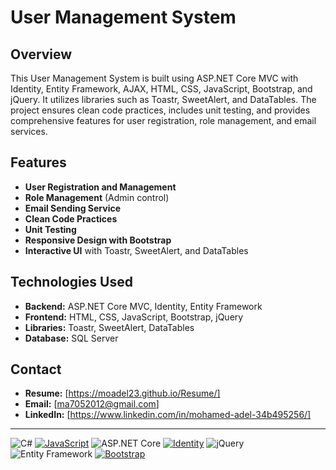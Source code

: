 # User Management System

## Overview
This User Management System is built using ASP.NET Core MVC with Identity, Entity Framework, AJAX, HTML, CSS, JavaScript, Bootstrap, and jQuery. It utilizes libraries such as Toastr, SweetAlert, and DataTables. The project ensures clean code practices, includes unit testing, and provides comprehensive features for user registration, role management, and email services.

## Features
- **User Registration and Management**
- **Role Management** (Admin control)
- **Email Sending Service**
- **Clean Code Practices**
- **Unit Testing**
- **Responsive Design with Bootstrap**
- **Interactive UI** with Toastr, SweetAlert, and DataTables

## Technologies Used
- **Backend:** ASP.NET Core MVC, Identity, Entity Framework
- **Frontend:** HTML, CSS, JavaScript, Bootstrap, jQuery
- **Libraries:** Toastr, SweetAlert, DataTables
- **Database:** SQL Server


## Contact
- **Resume:** [https://moadel23.github.io/Resume/]
- **Email:** [ma7052012@gmail.com]
- **LinkedIn:** [https://www.linkedin.com/in/mohamed-adel-34b495256/]

---

![C#](https://img.shields.io/badge/-C%23-05122A?style=flat&logo=csharp)
[![JavaScript](https://img.shields.io/badge/-JavaScript-F7DF1E?style=flat&logo=javascript&logoColor=black)](https://developer.mozilla.org/en-US/docs/Web/JavaScript)
![ASP.NET Core](https://img.shields.io/badge/-ASP.NET%20Core-05122A?style=flat&logo=dotnet)
[![Identity](https://img.shields.io/badge/-Identity-512BD4?style=flat)](https://docs.microsoft.com/en-us/aspnet/core/security/authentication/identity)
![jQuery](https://img.shields.io/badge/-jQuery-05122A?style=flat&logo=jquery)
![Entity Framework](https://img.shields.io/badge/-Entity%20Framework-05122A?style=flat&logo=dotnet)
[![Bootstrap](https://img.shields.io/badge/-Bootstrap-563D7C?style=flat&logo=bootstrap)](https://getbootstrap.com/)

